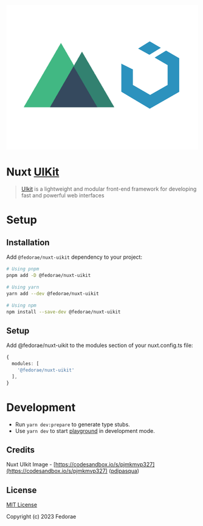 [![nuxt-uikit](docs/public/cover.png)](https://fedorae-com.github.io/nuxt-uikit)

# Nuxt [UIKit](https://github.com/uikit/uikit)

> [UIkit](https://github.com/uikit/uikit) is a lightweight and modular front-end framework for developing fast and powerful web interfaces


# Setup

## Installation
Add `@fedorae/nuxt-uikit` dependency to your project:

```bash
# Using pnpm
pnpm add -D @fedorae/nuxt-uikit
```
```bash
# Using yarn
yarn add --dev @fedorae/nuxt-uikit
```
```bash
# Using npm
npm install --save-dev @fedorae/nuxt-uikit
```

## Setup
Add @fedorae/nuxt-uikit to the modules section of your nuxt.config.ts file:

```ts
{
  modules: [
    '@fedorae/nuxt-uikit'
  ],
}

```
# Development

- Run `yarn dev:prepare` to generate type stubs.
- Use `yarn dev` to start [playground](./playground) in development mode.

## Credits
Nuxt UIkit Image - [https://codesandbox.io/s/pjmkmvp327](https://codesandbox.io/s/pjmkmvp327) ([pdipasqua](https://codesandbox.io/u/pdipasqua))

## License

[MIT License](./LICENSE)

Copyright (c) 2023 Fedorae